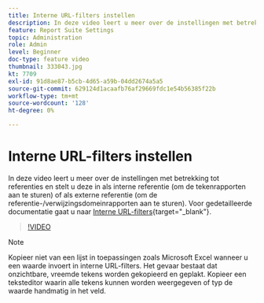```yaml
---
title: Interne URL-filters instellen
description: In deze video leert u meer over de instellingen met betrekking tot referenties en stelt u deze in als interne referentie (om de tekenrapporten aan te sturen) of als externe referentie (om de referentie-/verwijzingsdomeinrapporten aan te sturen).
feature: Report Suite Settings
topic: Administration
role: Admin
level: Beginner
doc-type: feature video
thumbnail: 333043.jpg
kt: 7709
exl-id: 91d8ae87-b5cb-4d65-a59b-04dd2674a5a5
source-git-commit: 629124d1acaafb76af29669fdc1e54b56385f22b
workflow-type: tm+mt
source-wordcount: '128'
ht-degree: 0%

---
```


# Interne URL-filters instellen

In deze video leert u meer over de instellingen met betrekking tot referenties en stelt u deze in als interne referentie (om de tekenrapporten aan te sturen) of als externe referentie (om de referentie-/verwijzingsdomeinrapporten aan te sturen). Voor gedetailleerde documentatie gaat u naar [Interne URL-filters](https://experienceleague.adobe.com/docs/analytics/admin/admin-tools/internal-url-filter-admin.html?lang=nl-NL){target="_blank"}.

>[!VIDEO](https://video.tv.adobe.com/v/333043/?quality=12&learn=on)

>[!NOTE]
>
>Kopieer niet van een lijst in toepassingen zoals Microsoft Excel wanneer u een waarde invoert in interne URL-filters. Het gevaar bestaat dat onzichtbare, vreemde tekens worden gekopieerd en geplakt. Kopieer een teksteditor waarin alle tekens kunnen worden weergegeven of typ de waarde handmatig in het veld.